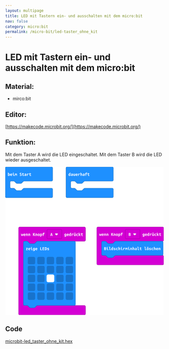 ```yaml
---
layout: multipage
title: LED mit Tastern ein- und ausschalten mit dem micro:bit
nav: false
category: micro:bit
permalink: /micro-bit/led-taster_ohne_kit
---
```

# LED mit Tastern ein- und ausschalten mit dem micro:bit

## Material:

+ mirco:bit


## Editor:

[https://makecode.microbit.org/](https://makecode.microbit.org/)

## Funktion:

Mit dem Taster A wird die LED eingeschaltet. Mit dem Taster B wird die LED wieder ausgeschaltet.

![](images/microbit-Screenshot_led_taster_ohne_kit.png)

## Code
[microbit-led_taster_ohne_kit.hex](appendix/microbit-led_taster_ohne_kit.hex)

